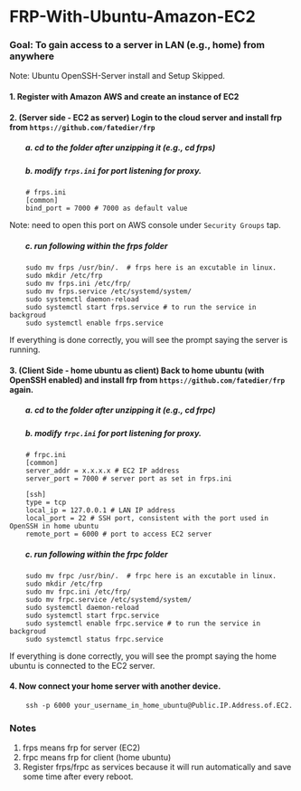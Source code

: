 # FRP-With-Ubuntu-Amazon-EC2


### Goal: To gain access to a server in LAN (e.g., home) from anywhere

Note: Ubuntu OpenSSH-Server install and Setup Skipped.

#### 1. Register with Amazon AWS and create an instance of EC2
#### 2. (Server side - EC2 as server) Login to the cloud server and install frp from `https://github.com/fatedier/frp`

  ##### &emsp;&emsp;a. cd to the folder after unzipping it (e.g., cd frps)
  ##### &emsp;&emsp;b. modify `frps.ini` for port listening for proxy. 
        # frps.ini
        [common]
        bind_port = 7000 # 7000 as default value
        
        
Note: need to open this port on AWS console under `Security Groups` tap. 

  ##### &emsp;&emsp;c. run following within the frps folder
        sudo mv frps /usr/bin/.  # frps here is an excutable in linux.
        sudo mkdir /etc/frp
        sudo mv frps.ini /etc/frp/
        sudo mv frps.service /etc/systemd/system/
        sudo systemctl daemon-reload   
        sudo systemctl start frps.service # to run the service in backgroud
        sudo systemctl enable frps.service 
        
        
If everything is done correctly, you will see the prompt saying the server is running.

#### 3. (Client Side - home ubuntu as client) Back to home ubuntu (with OpenSSH enabled) and install frp from `https://github.com/fatedier/frp` again.

  ##### &emsp;&emsp;a. cd to the folder after unzipping it (e.g., cd frpc)
  ##### &emsp;&emsp;b. modify `frpc.ini` for port listening for proxy. 
        # frpc.ini
        [common]
        server_addr = x.x.x.x # EC2 IP address
        server_port = 7000 # server port as set in frps.ini

        [ssh] 
        type = tcp
        local_ip = 127.0.0.1 # LAN IP address
        local_port = 22 # SSH port, consistent with the port used in OpenSSH in home ubuntu
        remote_port = 6000 # port to access EC2 server

  ##### &emsp;&emsp;c. run following within the frpc folder

        sudo mv frpc /usr/bin/.  # frpc here is an excutable in linux.
        sudo mkdir /etc/frp
        sudo mv frpc.ini /etc/frp/
        sudo mv frpc.service /etc/systemd/system/
        sudo systemctl daemon-reload   
        sudo systemctl start frpc.service 
        sudo systemctl enable frpc.service # to run the service in backgroud
        sudo systemctl status frpc.service 

If everything is done correctly, you will see the prompt saying the home ubuntu is connected to the EC2 server.


#### 4. Now connect your home server with another device.
        ssh -p 6000 your_username_in_home_ubuntu@Public.IP.Address.of.EC2.
        
        
        
        
### Notes
1. frps means frp for server (EC2)
2. frpc means frp for client (home ubuntu)
3. Register frps/frpc as services because it will run automatically and save some time after every reboot. 
 
 
 

